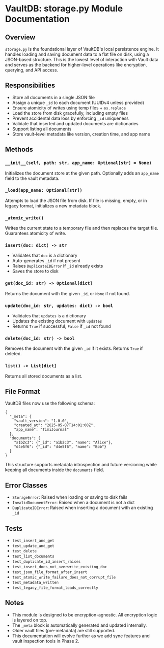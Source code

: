 # VaultDB: storage.py Module Documentation

## Overview
`storage.py` is the foundational layer of VaultDB's local persistence engine. It handles loading and saving document data to a flat file on disk, using a JSON-based structure. This is the lowest level of interaction with Vault data and serves as the backend for higher-level operations like encryption, querying, and API access.

## Responsibilities
* Store all documents in a single JSON file
* Assign a unique `_id` to each document (UUIDv4 unless provided)
* Ensure atomicity of writes using temp files + `os.replace`
* Load the store from disk gracefully, including empty files
* Prevent accidental data loss by enforcing `_id` uniqueness
* Validate that inserted and updated documents are dictionaries
* Support listing all documents
* Store vault-level metadata like version, creation time, and app name

## Methods

### `__init__(self, path: str, app_name: Optional[str] = None)`
Initializes the document store at the given path. Optionally adds an `app_name` field to the vault metadata.

### `_load(app_name: Optional[str])`
Attempts to load the JSON file from disk. If file is missing, empty, or in legacy format, initializes a new metadata block.

### `_atomic_write()`
Writes the current state to a temporary file and then replaces the target file. Guarantees atomicity of write.

### `insert(doc: dict) -> str`
* Validates that `doc` is a dictionary
* Auto-generates `_id` if not present
* Raises `DuplicateIDError` if `_id` already exists
* Saves the store to disk

### `get(doc_id: str) -> Optional[dict]`
Returns the document with the given `_id`, or `None` if not found.

### `update(doc_id: str, updates: dict) -> bool`
* Validates that `updates` is a dictionary
* Updates the existing document with `updates`
* Returns `True` if successful, `False` if `_id` not found

### `delete(doc_id: str) -> bool`
Removes the document with the given `_id` if it exists. Returns `True` if deleted.

### `list() -> List[dict]`
Returns all stored documents as a list.

## File Format
VaultDB files now use the following schema:

```
{
  "_meta": {
    "vault_version": "1.0.0",
    "created_at": "2025-05-07T14:01:00Z",
    "app_name": "TimiJournal"
  },
  "documents": {
    "a1b2c3": {"_id": "a1b2c3", "name": "Alice"},
    "d4e5f6": {"_id": "d4e5f6", "name": "Bob"}
  }
}
```

This structure supports metadata introspection and future versioning while keeping all documents inside the `documents` field.

## Error Classes
* `StorageError`: Raised when loading or saving to disk fails
* `InvalidDocumentError`: Raised when a document is not a dict
* `DuplicateIDError`: Raised when inserting a document with an existing `_id`

## Tests
* `test_insert_and_get`
* `test_update_and_get`
* `test_delete`
* `test_list_documents`
* `test_duplicate_id_insert_raises`
* `test_insert_does_not_overwrite_existing_doc`
* `test_json_file_format_after_insert`
* `test_atomic_write_failure_does_not_corrupt_file`
* `test_metadata_written`
* `test_legacy_file_format_loads_correctly`

## Notes
* This module is designed to be encryption-agnostic. All encryption logic is layered on top.
* The `_meta` block is automatically generated and updated internally.
* Older vault files (pre-metadata) are still supported.
* This documentation will evolve further as we add sync features and vault inspection tools in Phase 2.